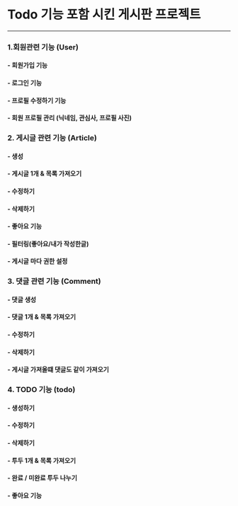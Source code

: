 # Todo 기능 포함 시킨 게시판 프로젝트

---

### 1.회원관련 기능 (User)

#### - 회원가입 기능

#### - 로그인 기능

#### - 프로필 수정하기 기능

#### - 회원 프로필 관리 (닉네임, 관심사, 프로필 사진)

### 2. 게시글 관련 기능 (Article)

#### - 생성

#### - 게시글 1개 & 목록 가져오기

#### - 수정하기

#### - 삭제하기

#### - 좋아요 기능

#### - 필터링(좋아요/내가 작성한글)

#### - 게시글 마다 권한 설정

### 3. 댓글 관련 기능 (Comment)

#### - 댓글 생성

#### - 댓글 1개 & 목록 가져오기

#### - 수정하기

#### - 삭제하기

#### - 게시글 가져올떄 댓글도 같이 가져오기

### 4. TODO 기능 (todo)

#### - 생성하기

#### - 수정하기

#### - 삭제하기

#### - 투두 1개 & 목록 가져오기

#### - 완료 / 미완료 투두 나누기

#### - 좋아요 기능
